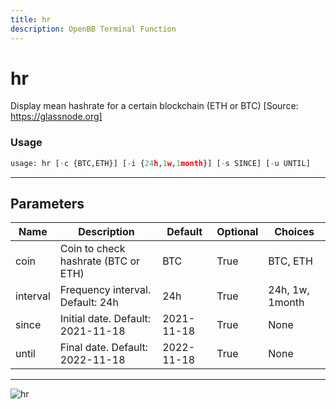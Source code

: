 ```yaml
---
title: hr
description: OpenBB Terminal Function
---
```


# hr

Display mean hashrate for a certain blockchain (ETH or BTC) [Source: https://glassnode.org]

### Usage 
```python
usage: hr [-c {BTC,ETH}] [-i {24h,1w,1month}] [-s SINCE] [-u UNTIL]
```

---
## Parameters

| Name | Description | Default | Optional | Choices |
| ---- | ----------- | ------- | -------- | ------- |
| coin | Coin to check hashrate (BTC or ETH) | BTC | True | BTC, ETH |
| interval | Frequency interval. Default: 24h | 24h | True | 24h, 1w, 1month |
| since | Initial date. Default: 2021-11-18 | 2021-11-18 | True | None |
| until | Final date. Default: 2022-11-18 | 2022-11-18 | True | None |


---
![hr](https://user-images.githubusercontent.com/46355364/154067420-9fdd9324-c4f2-4bb4-91c1-4c675e4b45d1.png)

